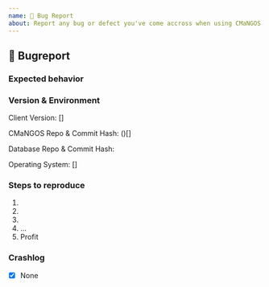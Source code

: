 ```yaml
---
name: 🐛 Bug Report
about: Report any bug or defect you've come accross when using CMaNGOS.
---
```


## 🐛 Bugreport
<!-- Describe your issue in detail. Include screenshots if needed. Give us as much information as possible. -->

### Expected behavior
<!-- How should it work + proof -->

### Version & Environment
<!--
  Client Version - is required
  Valid values are:
  - `1.12.1` (CLASSIC)
  - `2.4.3` (TBC)
  - `3.3.5a` (WOTLK)
-->
Client Version: []

<!--
  Commit Hash - is required
  Valid values are:
  - (CLASSIC)[https://github.com/cmangos/mangos-classic/tree/XXXX]
  - (TBC)[https://github.com/cmangos/mangos-tbc/tree/XXXX]
  - (WOTLK)[https://github.com/cmangos/mangos-wotlk/tree/XXXX]

  To find XXXX use `git log -1 --format=%H` in your local CMaNGOS repo
-->
CMaNGOS Repo & Commit Hash:  ()[]

<!--
  Database Version - is required
  Valid values are:
  - (CLASSIC)[https://github.com/cmangos/classic-db/tree/XXXX]
  - (TBC)[https://github.com/cmangos/tbc-db/tree/XXXX]
  - (WOTLK)[https://github.com/cmangos/wotlk-db/tree/XXXX]

  To find XXXX use `git log -1 --format=%H` in your local Database repo
-->
Database Repo & Commit Hash: []()

<!--
  Operating System - optional
  Valid values are:
  - Win XX
  - MacOS XX
  - Linux Flavor
-->
Operating System: []

### Steps to reproduce
1.
2.
3.
4. ...
5. Profit

### Crashlog
<!-- If this is a crash report, include the crashlog from a debug build with https://gist.github.com/) -->
- [X] None
